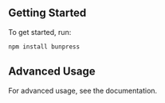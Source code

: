 <!-- #region getting-started -->
## Getting Started

To get started, run:

```bash
npm install bunpress
```
<!-- #endregion -->

<!-- #region advanced -->
## Advanced Usage

For advanced usage, see the documentation.
<!-- #endregion -->
